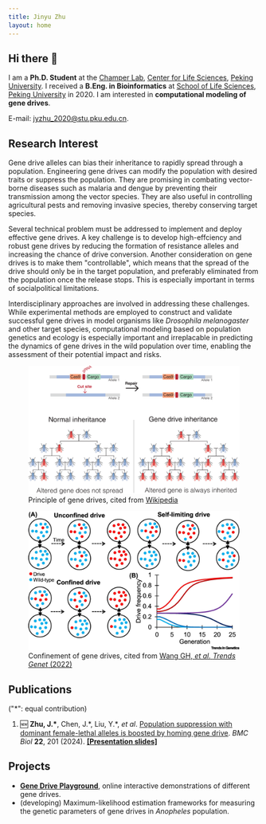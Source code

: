 ```yaml
---
title: Jinyu Zhu
layout: home
---
```


## Hi there 👋

I am a **Ph.D. Student** at the [Champer Lab](https://jchamper.github.io/), [Center for Life Sciences](http://www.cls.edu.cn/), [Peking University](https://www.pku.edu.cn/). I received a **B.Eng. in Bioinformatics** at [School of Life Sciences](https://www.bio.pku.edu.cn/), [Peking University](https://www.pku.edu.cn/) in 2020. I am interested in **computational modeling of gene drives**.

E-mail: <jyzhu_2020@stu.pku.edu.cn>.

## Research Interest

Gene drive alleles can bias their inheritance to rapidly spread through a population. Engineering gene drives can modify the population with desired traits or suppress the population. They are promising in combating vector-borne diseases such as malaria and dengue by preventing their transmission among the vector species. They are also useful in controlling agricultural pests and removing invasive species, thereby conserving target species.

Several technical problem must be addressed to implement and deploy effective gene drives. A key challenge is to develop high-effciency and robust gene drives by reducing the formation of resistance alleles and increasing the chance of drive conversion. Another consideration on gene drives is to make them "controllable", which means that the spread of the drive should only be in the target population, and preferably eliminated from the population once the release stops. This is especially important in terms of socialpolitical limitations.

Interdisciplinary approaches are involved in addressing these challenges. While experimental methods are employed to construct and validate successful gene drives in model organisms like *Drosophila melanogaster* and other target species, computational modeling based on population genetics and ecology is especially important and irreplacable in predicting the dynamics of gene drives in the wild population over time, enabling the assessment of their potential impact and risks.

<figure>
<img alt="gene drive illustration" src="static/Gene_Drive.png"></img>
<figcaption>Principle of gene drives, cited from <a href="https://en.wikipedia.org/wiki/Gene_drive" target="_blank">Wikipedia</a></figcaption>
</figure>

<figure>
<img alt="confinement of gene drives" src="static/confinement.jpg"></img>
<figcaption>Confinement of gene drives, cited from <a href="https://www.cell.com/trends/genetics/fulltext/S0168-9525(22)00040-3" target="_blank">Wang GH, <em>et al.</em> <em>Trends Genet</em> (2022)</a></figcaption>
</figure>

## Publications

("\*": equal contribution)

1. 🆕 **Zhu, J.\***, Chen, J.\*, Liu, Y.\*, *et al*. [Population suppression with dominant female-lethal alleles is boosted by homing gene drive](https://doi.org/10.1186/s12915-024-02004-x). *BMC Biol* **22**, 201 (2024). **[[Presentation slides]](static/Jinyu_ICE2024.pdf)**

## Projects

- **[Gene Drive Playground](https://jyzhu-pointless.github.io/Gene-drive-playground/)**, online interactive demonstrations of different gene drives.
- (developing) Maximum-likelihood estimation frameworks for measuring the genetic parameters of gene drives in *Anopheles* population.
